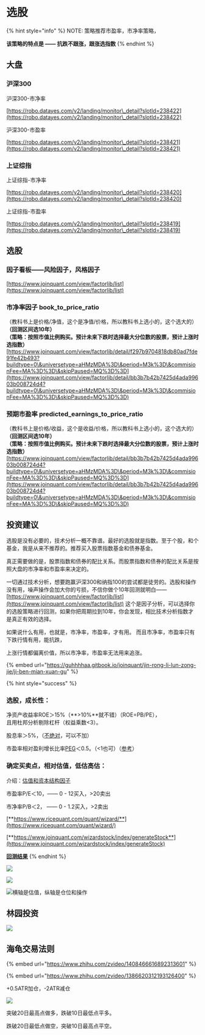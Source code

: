 # 选股

{% hint style="info" %}
NOTE: 策略推荐市盈率，市净率策略，

**该策略的特点是 —— 抗跌不跟涨，跟涨选指数**
{% endhint %}

## 大盘

### 沪深300

沪深300-市净率

[https://robo.datayes.com/v2/landing/monitor\_detail?slotId=238422](https://robo.datayes.com/v2/landing/monitor\_detail?slotId=238422)

沪深300-市盈率

[https://robo.datayes.com/v2/landing/monitor\_detail?slotId=238421](https://robo.datayes.com/v2/landing/monitor\_detail?slotId=238421)

### 上证综指

上证综指-市净率

[https://robo.datayes.com/v2/landing/monitor\_detail?slotId=238420](https://robo.datayes.com/v2/landing/monitor\_detail?slotId=238420)

上证综指-市盈率

[https://robo.datayes.com/v2/landing/monitor\_detail?slotId=238419](https://robo.datayes.com/v2/landing/monitor\_detail?slotId=238419)

## 选股

### 因子看板——风险因子，风格因子

[https://www.joinquant.com/view/factorlib/list](https://www.joinquant.com/view/factorlib/list)

### 市净率因子 book\_to\_price\_ratio

（教科书上是价格/净值，这个是净值/价格，所以教科书上选小的，这个选大的）\
**（回测区间选10年）**\
**（策略：按照市值比例购买。预计未来下跌时选择最大分位数的股票，预计上涨时选指数）**\
[https://www.joinquant.com/view/factorlib/detail/f297b9704818db80ad7fde91fe42b493?buildtype=0\&universetype=aHMzMDA%3D\&period=M3k%3D\&commisionFee=MA%3D%3D\&skipPaused=MQ%3D%3D](https://www.joinquant.com/view/factorlib/detail/bb3b7b42b7425d4ada99603b008724d4?buildtype=0\&universetype=aHMzMDA%3D\&period=M3k%3D\&commisionFee=MA%3D%3D\&skipPaused=MQ%3D%3D)

### 预期市盈率 predicted\_earnings\_to\_price\_ratio

（教科书上是价格/收益，这个是收益/价格，所以教科书上选小的，这个选大的）\
**（回测区间选10年）**\
**（策略：按照市值比例购买。预计未来下跌时选择最大分位数的股票，预计上涨时选指数）**\
[https://www.joinquant.com/view/factorlib/detail/bb3b7b42b7425d4ada99603b008724d4?buildtype=0\&universetype=aHMzMDA%3D\&period=M3k%3D\&commisionFee=MA%3D%3D\&skipPaused=MQ%3D%3D](https://www.joinquant.com/view/factorlib/detail/bb3b7b42b7425d4ada99603b008724d4?buildtype=0\&universetype=aHMzMDA%3D\&period=M3k%3D\&commisionFee=MA%3D%3D\&skipPaused=MQ%3D%3D)

## 投资建议

选股是没有必要的，技术分析一概不靠谱。最好的选股就是指数。至于个股，和个基金，我是从来不推荐的。推荐买入股票指数基金和债券基金。

真正需要做的是，股票指数和债券的配比关系。而股票指数和债券的配比关系是按照大盘的市净率和市盈率来决定的。

一切通过技术分析，想要跑赢沪深300和纳指100的尝试都是徒劳的。选股和操作没有用，噪声操作会加大你的亏损，不信你做个10年回测就明白——[https://www.joinquant.com/view/factorlib/list](https://www.joinquant.com/view/factorlib/list) 这个是因子分析，可以选择你的选股策略进行回测，如果你把周期拉到10年，你会发现，相比技术分析指数才是真正有效的选择。

如果说什么有用，也就是，市净率，市盈率，才有用。 而且市净率，市盈率只有下跌行情有用，能抗跌，

上涨行情都偏离价值，所以市净率，市盈率无法用来追涨。

{% embed url="https://guhhhhaa.gitbook.io/joinquant/jin-rong-li-lun-zong-jie/ji-ben-mian-xuan-gu" %}

{% hint style="success" %}
### 选股，成长性：

净资产收益率ROE＞15%（\*\*>10%\*\*就不错）（ROE=PB/PE），\
且用杜邦分析剔除杠杆（权益乘数<3）。

股息率＞5%，（[不绝对](https://xueqiu.com/4195046382/148444383)，可以不加）

市盈率相对盈利增长比率[PEG](https://xueqiu.com/8287840120/74917276)＜0.5。（<1也可）（[参考](https://xueqiu.com/8287840120/83909262)）

### 确定买卖点，相对估值，低估高估：

介绍：[估值和资本结构因子](https://xueqiu.com/8287840120/102600210)

市盈率P/E＜10，—— 0 - 12买入，>20卖出

市净率P/B＜2， —— 0 - 1.2买入，>2卖出

[**https://www.ricequant.com/quant/wizard/**](https://www.ricequant.com/quant/wizard/)

[**https://www.joinquant.com/wizardstock/index/generateStock**](https://www.joinquant.com/wizardstock/index/generateStock)

[**回测结果**](https://www.ricequant.com/quant/backtest/6224534)
{% endhint %}

![](<../../.gitbook/assets/屏幕快照 2021-02-28 下午1.29.34.png>)

![](<../../.gitbook/assets/屏幕快照 2021-02-28 下午1.24.27.png>)

![横轴是估值，纵轴是仓位和操作](../../.gitbook/assets/0E2ABFCC2987F6AAEB09ECE758F3E8AC.jpg)

## 林园投资

![](<../../.gitbook/assets/image (50).png>)

## 海龟交易法则

{% embed url="https://www.zhihu.com/zvideo/1408466616892313601" %}

{% embed url="https://www.zhihu.com/zvideo/1386620312193126400" %}

\+0.5ATR加仓，-2ATR减仓

![](<../../.gitbook/assets/image (46).png>)

突破20日最高点做多，跌破10日最低点平多。

跌破20日最低点做空，突破10日最高点平空。
